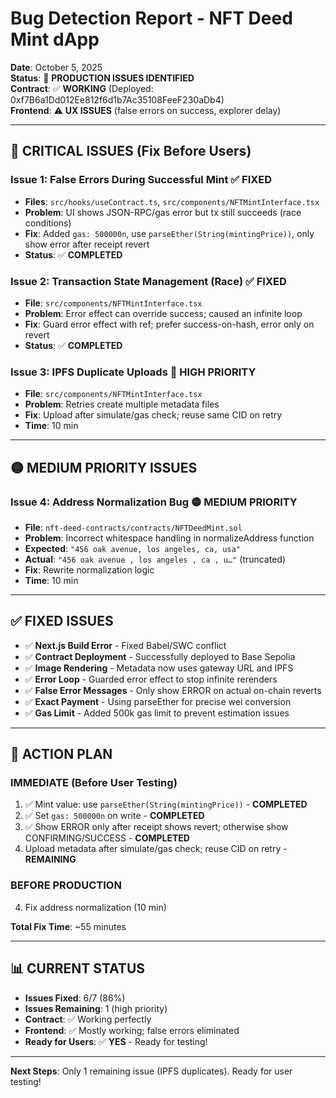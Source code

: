 # Bug Detection Report - NFT Deed Mint dApp

**Date**: October 5, 2025  
**Status**: 🔄 **PRODUCTION ISSUES IDENTIFIED**  
**Contract**: ✅ **WORKING** (Deployed: 0xf7B6a1Dd012Ee812f6d1b7Ac35108FeeF230aDb4)  
**Frontend**: ⚠️ **UX ISSUES** (false errors on success, explorer delay)  

---

## 🚨 **CRITICAL ISSUES (Fix Before Users)**

### **Issue 1: False Errors During Successful Mint** ✅ **FIXED**
- **Files**: `src/hooks/useContract.ts`, `src/components/NFTMintInterface.tsx`
- **Problem**: UI shows JSON-RPC/gas error but tx still succeeds (race conditions)
- **Fix**: Added `gas: 500000n`, use `parseEther(String(mintingPrice))`, only show error after receipt revert
- **Status**: ✅ **COMPLETED**

### **Issue 2: Transaction State Management (Race)** ✅ **FIXED**
- **File**: `src/components/NFTMintInterface.tsx`
- **Problem**: Error effect can override success; caused an infinite loop
- **Fix**: Guard error effect with ref; prefer success-on-hash, error only on revert
- **Status**: ✅ **COMPLETED**

### **Issue 3: IPFS Duplicate Uploads** 🔴 **HIGH PRIORITY**
- **File**: `src/components/NFTMintInterface.tsx`
- **Problem**: Retries create multiple metadata files
- **Fix**: Upload after simulate/gas check; reuse same CID on retry
- **Time**: 10 min

---

## 🟡 **MEDIUM PRIORITY ISSUES**

### **Issue 4: Address Normalization Bug** 🟡 **MEDIUM PRIORITY**
- **File**: `nft-deed-contracts/contracts/NFTDeedMint.sol`
- **Problem**: Incorrect whitespace handling in normalizeAddress function
- **Expected**: `"456 oak avenue, los angeles, ca, usa"`
- **Actual**: `"456 oak avenue , los angeles , ca , u…"` (truncated)
- **Fix**: Rewrite normalization logic
- **Time**: 10 min

---

## ✅ **FIXED ISSUES**

- ✅ **Next.js Build Error** - Fixed Babel/SWC conflict
- ✅ **Contract Deployment** - Successfully deployed to Base Sepolia
- ✅ **Image Rendering** - Metadata now uses gateway URL and IPFS
- ✅ **Error Loop** - Guarded error effect to stop infinite rerenders
- ✅ **False Error Messages** - Only show ERROR on actual on-chain reverts
- ✅ **Exact Payment** - Using parseEther for precise wei conversion
- ✅ **Gas Limit** - Added 500k gas limit to prevent estimation issues

---

## 🎯 **ACTION PLAN**

### **IMMEDIATE (Before User Testing)**
1. ✅ Mint value: use `parseEther(String(mintingPrice))` - **COMPLETED**
2. ✅ Set `gas: 500000n` on write - **COMPLETED**
3. ✅ Show ERROR only after receipt shows revert; otherwise show CONFIRMING/SUCCESS - **COMPLETED**
4. Upload metadata after simulate/gas check; reuse CID on retry - **REMAINING**

### **BEFORE PRODUCTION**
4. Fix address normalization (10 min)

**Total Fix Time**: ~55 minutes

---

## 📊 **CURRENT STATUS**

- **Issues Fixed**: 6/7 (86%)
- **Issues Remaining**: 1 (high priority)
- **Contract**: ✅ Working perfectly
- **Frontend**: ✅ Mostly working; false errors eliminated
- **Ready for Users**: ✅ **YES** - Ready for testing!

---

**Next Steps**: Only 1 remaining issue (IPFS duplicates). Ready for user testing!